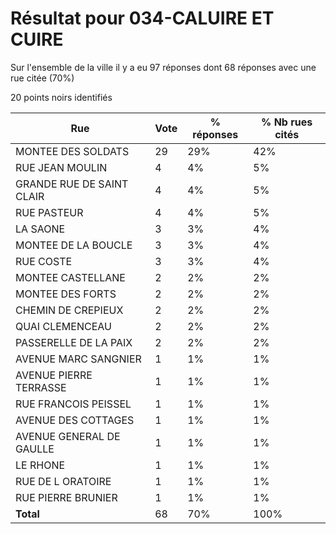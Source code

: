 # Résultat pour 034-CALUIRE ET CUIRE

Sur l'ensemble de la ville il y a eu 97 réponses dont 68 réponses avec une rue citée (70%)

20 points noirs identifiés

| Rue | Vote | % réponses | % Nb rues cités|
|-----|------|------------|----------------|
| MONTEE DES SOLDATS | 29 | 29% | 42%|
| RUE JEAN MOULIN | 4 | 4% | 5%|
| GRANDE RUE DE SAINT CLAIR | 4 | 4% | 5%|
| RUE PASTEUR | 4 | 4% | 5%|
| LA SAONE | 3 | 3% | 4%|
| MONTEE DE LA BOUCLE | 3 | 3% | 4%|
| RUE COSTE | 3 | 3% | 4%|
| MONTEE CASTELLANE | 2 | 2% | 2%|
| MONTEE DES FORTS | 2 | 2% | 2%|
| CHEMIN DE CREPIEUX | 2 | 2% | 2%|
| QUAI CLEMENCEAU | 2 | 2% | 2%|
| PASSERELLE DE LA PAIX | 2 | 2% | 2%|
| AVENUE MARC SANGNIER | 1 | 1% | 1%|
| AVENUE PIERRE TERRASSE | 1 | 1% | 1%|
| RUE FRANCOIS PEISSEL | 1 | 1% | 1%|
| AVENUE DES COTTAGES | 1 | 1% | 1%|
| AVENUE GENERAL DE GAULLE | 1 | 1% | 1%|
| LE RHONE | 1 | 1% | 1%|
| RUE DE L ORATOIRE | 1 | 1% | 1%|
| RUE PIERRE BRUNIER | 1 | 1% | 1%|
| **Total** | 68 | 70% | 100%|
